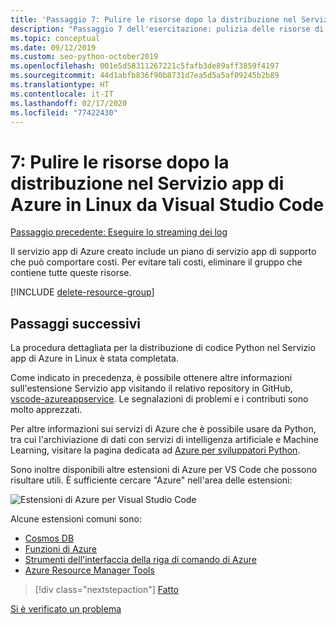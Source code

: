 ```yaml
---
title: 'Passaggio 7: Pulire le risorse dopo la distribuzione nel Servizio app di Azure in Linux da Visual Studio Code'
description: "Passaggio 7 dell'esercitazione: pulizia delle risorse di Azure"
ms.topic: conceptual
ms.date: 09/12/2019
ms.custom: seo-python-october2019
ms.openlocfilehash: 001e5d58311267221c5fafb3de89aff3859f4197
ms.sourcegitcommit: 44d1abfb836f90b8731d7ea5d5a5af09245b2b89
ms.translationtype: HT
ms.contentlocale: it-IT
ms.lasthandoff: 02/17/2020
ms.locfileid: "77422430"
---
```

# <a name="7-clean-up-resources-after-deploying-to-azure-app-service-on-linux-from-visual-studio-code"></a>7: Pulire le risorse dopo la distribuzione nel Servizio app di Azure in Linux da Visual Studio Code

[Passaggio precedente: Eseguire lo streaming dei log](tutorial-deploy-app-service-on-linux-06.md)

Il servizio app di Azure creato include un piano di servizio app di supporto che può comportare costi. Per evitare tali costi, eliminare il gruppo che contiene tutte queste risorse.

[!INCLUDE [delete-resource-group](includes/delete-resource-group.md)]

## <a name="next-steps"></a>Passaggi successivi

La procedura dettagliata per la distribuzione di codice Python nel Servizio app di Azure in Linux è stata completata.

Come indicato in precedenza, è possibile ottenere altre informazioni sull'estensione Servizio app visitando il relativo repository in GitHub, [vscode-azureappservice](https://github.com/Microsoft/vscode-azureappservice). Le segnalazioni di problemi e i contributi sono molto apprezzati.

Per altre informazioni sui servizi di Azure che è possibile usare da Python, tra cui l'archiviazione di dati con servizi di intelligenza artificiale e Machine Learning, visitare la pagina dedicata ad [Azure per sviluppatori Python](https://docs.microsoft.com/python/azure/?view=azure-python).

Sono inoltre disponibili altre estensioni di Azure per VS Code che possono risultare utili. È sufficiente cercare "Azure" nell'area delle estensioni:

![Estensioni di Azure per Visual Studio Code](media/deploy-containers/azure-extensions-for-visual-studio-code.png)

Alcune estensioni comuni sono:

- [Cosmos DB](https://marketplace.visualstudio.com/items?itemName=ms-azuretools.vscode-cosmosdb)
- [Funzioni di Azure](https://marketplace.visualstudio.com/items?itemName=ms-azuretools.vscode-azurefunctions)
- [Strumenti dell'interfaccia della riga di comando di Azure](https://marketplace.visualstudio.com/items?itemName=ms-vscode.azurecli)
- [Azure Resource Manager Tools](https://marketplace.visualstudio.com/items?itemName=msazurermtools.azurerm-vscode-tools)

> [!div class="nextstepaction"]
> [Fatto](https://docs.microsoft.com/python/azure/?view=azure-python) 

[Si è verificato un problema](https://www.research.net/r/PWZWZ52?tutorial=vscode-appservice-python&step=07-clean-up-resources)
